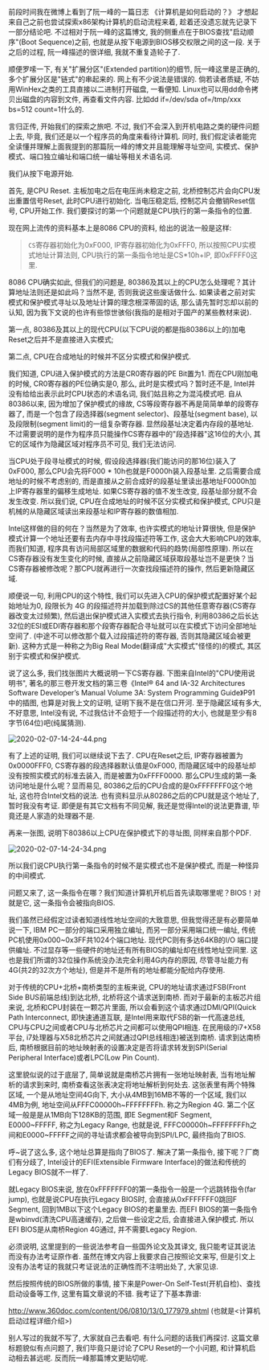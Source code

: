 
前段时间我在微博上看到了阮一峰的一篇日志 《计算机是如何启动的？》 才想起来自己之前也尝试探索x86架构计算机的启动流程来着, 趁着还没遗忘就先记录下一部分结论吧. 不过相对于阮一峰的这篇博文, 我的侧重点在于BIOS查找"启动顺序"(Boot Sequence)之前, 也就是从按下电源到BIOS移交权限之间的这一段. 关于之后的过程, 阮一峰描述的很详细, 我就不重复造轮子了. 

顺便罗嗦一下, 有关"扩展分区"(Extended partition)的细节, 阮一峰这里是正确的, 多个扩展分区是"链式"的串起来的. 网上有不少说法是错误的. 倘若读者质疑, 不妨用WinHex之类的工具直接以二进制打开磁盘, 一看便知. Linux也可以用dd命令拷贝出磁盘的内容到文件, 再查看文件内容. 比如dd if=/dev/sda of=/tmp/xxx bs=512 count=1什么的. 

言归正传, 开始我们的探索之旅吧. 不过, 我们不会深入到开机电路之类的硬件问题上去, 毕竟, 我们还是以一个程序员的角度来看待计算机. 同时, 我们假定读者能完全读懂并理解上面我提到的那篇阮一峰的博文并且能理解寻址空间, 实模式、保护模式、端口独立编址和端口统一编址等相关术语名词. 

我们从按下电源开始. 

首先, 是CPU Reset. 主板加电之后在电压尚未稳定之前, 北桥控制芯片会向CPU发出重置信号Reset, 此时CPU进行初始化. 当电压稳定后, 控制芯片会撤销Reset信号, CPU开始工作. 我们要探讨的第一个问题就是CPU执行的第一条指令的位置. 

现在网上流传的资料基本上是8086 CPU的资料, 给出的说法一般是这样: 

>`CS`寄存器初始化为0xF000, IP寄存器初始化为0xFFF0, 所以按照CPU实模式地址计算法则, CPU执行的第一条指令地址是CS*10h+IP, 即0xFFFF0这里. 

8086 CPU确实如此, 但我们的问题是, 80386及其以上的CPU怎么处理呢？其计算地址法则还是如此吗？当然不是, 否则我说这些废话做什么. 如果读者之前对实模式和保护模式寻址以及地址计算的理念根深蒂固的话, 那么请先暂时忘却以前的认知, 因为我下文说的也许有些惊世骇俗(我指的是相对于国产的某些教材来说). 

第一点, 80386及其以上的现代CPU(以下CPU说的都是指80386以上的)加电Reset之后并不是直接进入实模式; 

第二点, CPU在合成地址的时候并不区分实模式和保护模式. 

我们知道, CPU进入保护模式的方法是CR0寄存器的PE Bit置为1. 而在CPU刚加电的时候, CR0寄存器的PE位确实是0, 那么, 此时是实模式吗？暂时还不是, Intel并没有给给出表示此时CPU状态的术语名词, 我们姑且称之为混沌模式吧. 自从80386以来, 因为增加了保护模式的缘故, CS等段寄存器不再是简简单单的段寄存器了, 而是一个包含了段选择器(segment selector)、段基址(segment base), 以及段限制(segment limit)的一组复杂寄存器. 显然段基址决定着内存段的基地址. 不过需要说明的是作为程序员只能操作CS寄存器中的"段选择器"这16位的大小, 其它的区域作为隐藏区域对程序员不可见, 我们无法访问. 

当CPU处于段寻址模式的时候, 假设段选择器(我们能访问的那16位)装入了0xF000, 那么CPU会先将F000 * 10h也就是F0000h装入段基址里. 之后需要合成地址的时候不考虑别的, 而是直接从之前合成好的段基址里读出基地址F0000h加上IP寄存器里的偏移生成地址. 如果CS寄存器的值不发生改变, 段基址部分就不会发生改变. 所以我们说, CPU在合成地址的时候不区分实模式和保护模式, CPU只是机械的从隐藏区域读出来段基址和IP寄存器的数值相加. 

Intel这样做的目的何在？当然是为了效率, 也许实模式的地址计算很快, 但是保护模式计算一个地址还要有去内存中寻找段描述符等工作, 这会大大影响CPU的效率, 而我们知道, 程序具有访问局部区域里的数据和代码的趋势(局部性原理). 所以在CS寄存器没有发生变化的时候, 直接从之前隐藏区域获取段基址岂不是更快？当CS寄存器被修改呢？那CPU就再进行一次查找段描述符的操作, 然后更新隐藏区域. 

顺便说一句, 利用CPU的这个特性, 我们可以先进入CPU的保护模式配置好某个起始地址为0, 段限长为 4G 的段描述符并加载到除过CS的其他任意寄存器(CS寄存器改变太过频繁), 然后退出保护模式进入实模式去执行指令, 利用80386之后长达32位的ESI或EDI寄存器和那个段寄存器配合寻址就可以在实模式下访问全部地址空间了. (中途不可以修改那个载入过段描述符的寄存器, 否则其隐藏区域会被更新). 这种方式是一种称之为Big Real Mode(翻译成"大实模式"怪怪的)的模式, 其区别于实模式和保护模式. 

说了这么多, 我们找张图片大概说明一下CS寄存器. 下图来自Intel的"CPU使用说明书", 著名的那三卷开发文档的第三卷《Intel® 64 and IA-32 Architectures Software Developer’s Manual Volume 3A: System Programming Guide》P91中的插图, 也算是对我上文的证明, 证明下我不是在信口开河. 至于隐藏区域有多大, 不好意思, Intel没有说, 不过我估计不会短于一个段描述符的大小, 也就是至少有8字节(64位)吧(纯属猜测). 

![2020-02-07-14-24-44.png](./images/2020-02-07-14-24-44.png)

有了上述的证明, 我们可以继续说下去了. CPU在Reset之后, IP寄存器被置为0x0000FFF0, CS寄存器的段选择器默认值是0xF000, 而隐藏区域中的段基址却没有按照实模式的标准去装入, 而是被置为0xFFFF0000. 那么CPU生成的第一条访问地址是什么呢？显而易见, 80386之后的CPU合成的是0xFFFFFFF0这个地址, 这也符合Intel文档的说法. 也有资料显示从80286之后的CPU就是这个地址了, 暂时我没有考证. 即便是有其它文档有不同见解, 我还是觉得Intel的说法更靠谱, 毕竟还是人家造的处理器不是. 

再来一张图, 说明下80386以上CPU在保护模式下的寻址图, 同样来自那个PDF. 

![2020-02-07-14-24-34.png](./images/2020-02-07-14-24-34.png)

所以我们说CPU执行第一条指令的时候不是实模式也不是保护模式, 而是一种怪异的中间模式. 

问题又来了, 这一条指令在哪？我们知道计算机开机后首先读取哪里呢？BIOS！对就是它, 这一条指令会被指向BIOS. 

我们虽然已经假定过读者知道线性地址空间的大致意思, 但我觉得还是有必要简单说一下, IBM PC一部分的端口采用独立编址, 而另一部分采用端口统一编址, 传统PC机使用0x000~0x3FF共1024个端口地址. 现代PC则有多达64KB的I/O 端口提供编址. 不过显存等一些硬件的地址还有所有BIOS的编址却在线性地址空间里. 这也是我们所谓的32位操作系统没办法完全利用4G内存的原因, 尽管寻址能力有4G(共2的32次方个地址), 但是并不是所有的地址都能分配给内存使用. 

对于传统的CPU+北桥+南桥类型的主板来说, CPU的地址请求通过FSB(Front Side BUS前端总线)到达北桥, 北桥将这个请求送到南桥. 而对于最新的主板芯片组来说, 北桥和CPU封装在一颗芯片里面, 所以会看到这个请求通过DMI/QPI(Quick Path Interconnect, 即快速通道互联, 是Intel用来取代FSB的新一代高速总线, CPU与CPU之间或者CPU与北桥芯片之间都可以使用QPI相连. 在民用级的i7+X58平台, i7处理器与X58北桥芯片之间就通过QPI总线相连)被送到南桥. 请求到达南桥后, 南桥根据目前的地址映射表的设置决定是否将请求转发到SPI(Serial Peripheral Interface)或者LPC(Low Pin Count). 

这里貌似说的过于底层了, 简单说就是南桥芯片拥有一张地址映射表, 当有地址解析的请求到来时, 南桥查看这张表决定将地址解析到何处去. 这张表里有两个特殊区域, 一个是从地址空间4G向下, 大小从4MB到16MB不等的一个区域, 我们以4MB为例, 地址空间从FFFC00000h~FFFFFFFFh. 称之为Region 4G. 第二个区域一般是是从1MB向下128KB的范围, 即E Segment和F Segment, E0000~FFFFF, 称之为Legacy Range, 也就是说, FFFC00000h~FFFFFFFFh之间和E0000~FFFFF之间的寻址请求都会被导向到SPI/LPC, 最终指向了BIOS. 

呼~说了这么多, 这个地址总算是指向了BIOS了. 解决了第一条指令, 接下呢？厂商们有分歧了, Intel设计的EFI(Extensible Firmware Interface)的做法和传统的Legacy BIOS就不一样了. 

就Legacy BIOS来说, 放在0xFFFFFFF0的第一条指令一般是一个远跳转指令(far jump), 也就是说CPU在执行Legacy BIOS时, 会直接从0xFFFFFFF0跳回F Segment, 回到1MB以下这个Legacy BIOS的老巢里去. 而EFI BIOS的第一条指令是wbinvd(清洗CPU高速缓存), 之后做一些设定之后, 会直接进入保护模式. 所以EFI BIOS是从南桥Region 4G通过, 并不需要Legacy Region. 

必须说明, 这里提到的一些说法参考自一些国外论文及其译文, 我只能考证其说法而没有办法考证原作者. 虽然在博文内容上我要求自己按照论文来写, 但是引文上没有办法考证的我就只考证说法的正确性而不注明出处了, 大家见谅. 

然后按照传统的BIOS所做的事情, 接下来是Power-On Self-Test(开机自检)、查找启动设备等工作, 这里有篇文章说的不错. 我考证了下基本靠谱: 

http://www.360doc.com/content/06/0810/13/0_177979.shtml (也就是<计算机启动过程详细介绍>)

别人写过的我就不写了, 大家就自己去看吧. 有什么问题的话我们再探讨. 这篇文章标题貌似有点问题了, 我们毕竟只是讨论了CPU Reset的一个小问题, 和计算机启动相去甚远呢. 反而阮一峰那篇博文更贴切呢. 